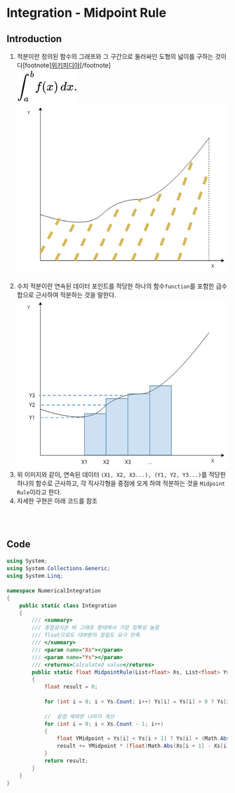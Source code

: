 <h1 id="title">Integration - Midpoint Rule</h1>

<h2 id="intro">Introduction</h2>

1. 적분이란 정의된 함수의 그래프와 그 구간으로 둘러싸인 도형의 넓이를 구하는 것이다[footnote][위키피디아](https://ko.wikipedia.org/wiki/%EC%A0%81%EB%B6%84)[/footnote]<br>
    ![적분이미지](Integration.svg)<br>
    ![적분이미지2](Integration%20-%20TrapezoidalRule1.png)<br><br>
2. 수치 적분이란 연속된 데이터 포인트를 적당한 하나의 함수`function`를 포함한 급수합으로 근사하여 적분하는 것을 말한다.<br>
    ![적분이미지3](Integration%20-%20MidpointRule.png)<br>
3. 위 이미지와 같이, 연속된 데이터 `(X1, X2, X3...), (Y1, Y2, Y3...)`를 적당한 하나의 함수로 근사하고, 각 직사각형을 중점에 오게 하여 적분하는 것을 `Midpoint Rule`이라고 한다.
4. 자세한 구현은 아래 코드를 참조

<br><br>

<h2 id="code">Code</h2>

```csharp
using System;
using System.Collections.Generic;
using System.Linq;

namespace NumericalIntegration
{
    public static class Integration
    {
        /// <summary>
        /// 중점공식은 바 그래프 형태에서 가장 정확성 높음
        /// float으로도 대부분의 정밀도 요구 만족
        /// </summary>
        /// <param name="Xs"></param>
        /// <param name="Ys"></param>
        /// <returns>Calculated value</returns>
        public static float MidpointRule(List<float> Xs, List<float> Ys)
        {
            float result = 0;

            for (int i = 0; i < Ys.Count; i++) Ys[i] = Ys[i] > 0 ? Ys[i] : 0;   // 음수 0으로 처리

            //  끝점 제외한 나머지 계산
            for (int i = 0; i < Xs.Count - 1; i++)
            {
                float YMidpoint = Ys[i] < Ys[i + 1] ? Ys[i] + (Math.Abs(Ys[i + 1] - Ys[i])) / 2 : Ys[i + 1] + (Math.Abs(Ys[i + 1] - Ys[i])) / 2;
                result += YMidpoint * (float)Math.Abs(Xs[i + 1] - Xs[i]);
            }
            return result;
        }
    }
}
```